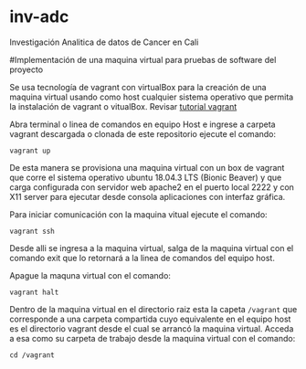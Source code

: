 # inv-adc
Investigación Analitica de datos de Cancer en Cali

#Implementación de una maquina virtual para pruebas de software del proyecto

Se usa tecnología de vagrant con virtualBox para la creación de una maquina virtual usando como host cualquier sistema operativo que permita la instalación de vagrant o vitualBox. Revisar [tutorial vagrant](https://learn.hashicorp.com/vagrant)

Abra terminal o linea de comandos en equipo Host e ingrese a carpeta vagrant descargada o clonada de este repositorio ejecute el comando:

```
vagrant up
```
De esta manera se provisiona una maquina virtual con un box de vagrant que corre el sistema operativo ubuntu 18.04.3 LTS (Bionic Beaver) y que carga configurada con servidor web apache2 en el puerto local 2222 y con X11 server para ejecutar desde consola aplicaciones con interfaz gráfica.

Para iniciar comunicación con la maquina vitual ejecute el comando:

```
vagrant ssh
```

Desde alli se ingresa a la maquina virtual, salga de la maquina virtual con el comando exit que lo retornará a la linea de comandos del equipo host.

Apague la maquna virtual con el comando:

```
vagrant halt
```
Dentro de la maquina virtual en el directorio raiz esta la capeta ```/vagrant``` que corresponde a una carpeta compartida cuyo equivalente en el equipo host es el directorio vagrant desde el cual se arrancó la maquina virtual. Acceda a esa como su carpeta de trabajo desde la maquina virtual con el comando:
```
cd /vagrant
```




